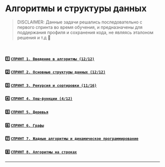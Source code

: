 # Алгоритмы и структуры данных
> DISCLAIMER: Данные задачи решались последовательно с первого спринта во время обучения, и предназначены для поддержания профиля и сохранения кода, не являясь эталоном решения и т.д 🙌
</br>


#### 1️⃣ [`СПРИНТ 1. Введение в алгоритмы (12/12)`](/sprint_1)
#### 2️⃣ [`СПРИНТ 2. Основные структуры данных (12/12)`](/sprint_2)
#### 3️⃣ [`СПРИНТ 3. Рекурсия и сортировки (11/16)`](/sprint_3)
#### 4️⃣ [`СПРИНТ 4. Хеш-функции (4/12)`](/sprint_4)
#### 5️⃣ [`СПРИНТ 5. Деревья`](/sprint_5)
#### 6️⃣ [`СПРИНТ 6. Графы`](/sprint_6)
#### 7️⃣ [`СПРИНТ 7. Жадные алгоритмы и динамическое программирование`](/sprint_7)
#### 8️⃣ [`СПРИНТ 8. Алгоритмы на строках`](/sprint_8)

---
